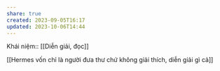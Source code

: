 ```yaml
---
share: true
created: 2023-09-05T16:17
updated: 2023-10-06T14:44
---
```

Khái niệm:: [[Diễn giải, đọc]]

[[Hermes vốn chỉ là người đưa thư chứ không giải thích, diễn giải gì cả]] 